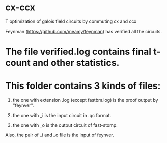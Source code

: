 # cx-ccx
T optimization of galois field circuits by commuting cx and ccx

Feynman (https://github.com/meamy/feynman) has verified all the circuits.

# The file verified.log contains final t-count and other statistics.

# This folder contains 3 kinds of files:

1. the one with extension .log (except fastbm.log) is the proof output by "feynver".

2. the one with _i is the input circuit in .qc format.

3. the one with _o is the output circuit of fast-stomp.

Also, the pair of _i and _o file is the input of feynver.
